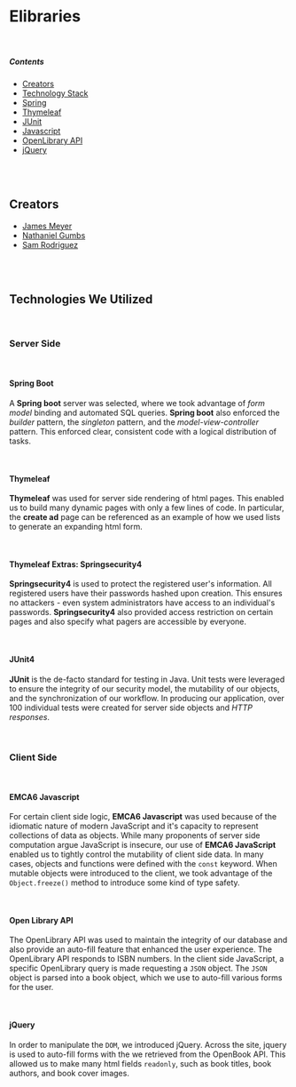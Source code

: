 # Elibraries
<br>

##### Contents

- [Creators](#creators)
- [Technology Stack](#tech)
- [Spring](#spring)
- [Thymeleaf](#thy)
- [JUnit](#junit)
- [Javascript](#js)
- [OpenLibrary API](#ob)
- [jQuery](#jq)
<br>
<br>

## <a name="creators"></a>Creators

- [James Meyer](https://www.linkedin.com/in/james-j-meyer/)
- [Nathaniel Gumbs](https://www.linkedin.com/in/nathaniel-gumbs/)
- [Sam Rodriguez](https://www.linkedin.com/in/oscar-sam-rodriguez/)
<br>
<br>

## <a name="tech"></a>Technologies We Utilized
<br>

### Server Side

<br>

#### <a name="spring"></a>Spring Boot

A **Spring boot** server was selected, where we took advantage of *form model* binding and automated SQL queries. 
**Spring boot** also enforced the *builder* pattern, the *singleton* pattern, and the *model-view-controller* pattern. 
This enforced clear, consistent code with a logical distribution of tasks.

<br>

#### <a name="thy"></a>Thymeleaf

**Thymeleaf** was used for server side rendering of html pages. This enabled us to build many dynamic pages with only a few
lines of code. In particular, the **create ad** page can be referenced as an example of how we used lists to generate an
expanding html form.

<br>

#### Thymeleaf Extras: Springsecurity4

**Springsecurity4** is used to protect the registered user's information. All registered users have their passwords hashed
upon creation. This ensures no attackers - even system administrators have access to an individual's passwords. 
**Springsecurity4** also provided access restriction on certain pages and also specify what pagers are accessible by everyone. 

<br>

#### <a name="junit"></a>JUnit4

**JUnit** is the de-facto standard for testing in Java. Unit tests were leveraged to ensure the integrity of our security
model, the mutability of our objects, and the synchronization of our workflow. In producing our application, over 100
individual tests were created for server side objects and *HTTP responses*.

<br>

### Client Side

<br>

#### <a name="js"></a>EMCA6 Javascript

For certain client side logic, **EMCA6 Javascript** was used because of the idiomatic nature of modern JavaScript
and it's capacity to represent collections of data as objects. While many proponents of server side computation argue
JavaScript is insecure, our use of **EMCA6 JavaScript** enabled us to tightly control the mutability of client side data.
In many cases, objects and functions were defined with the `const` keyword. When mutable objects were introduced to the
client, we took advantage of the `Object.freeze()` method to introduce some kind of type safety.

<br>

#### <a name="ob"></a>Open Library API

The OpenLibrary API was used to maintain the integrity of our database and also provide an auto-fill feature that enhanced
the user experience. The OpenLibrary API responds to ISBN numbers. In the client side JavaScript, a specific OpenLibrary
query is made requesting a `JSON` object. The `JSON` object is parsed into a book object, which we use to auto-fill
various forms for the user.

<br>

#### <a name="jquery"></a>jQuery

In order to manipulate the `DOM`, we introduced jQuery. Across the site, jquery is used to auto-fill forms with the we
retrieved from the OpenBook API. This allowed us to make many html fields `readonly`, such as book titles, book authors,
and book cover images.
